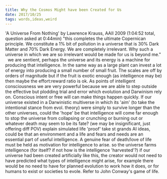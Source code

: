 ```yaml
---
title: Why the Cosmos Might have been Created for Us
date: 2017/10/25
tags: words,ideas,weird
---
```


'A Universe From Nothing' by Lawrence Krauss, AAII 2009 (1:04:52 total, question asked at 0:44min) "this completes the ultimate Copernican principle. We constitute a 1% bit of pollution in a universe that is 30% Dark Matter and 70% Dark Energy. We are completely irrelevant. Why such a universe in which we are so irrelevant would be made for us is beyond me."   we are sentient, perhaps the universe and its energy is a machine for producing that intelligence. In the same way as a large plant can invest a lot of energy into producing a small number of small fruit. The scales are off by orders of magnitude but if the fruit is exotic enough (as intelligence may be) then maybe the effort:reward ratio is ok. As points of intelligent consciousness we are very powerful because we are able to step outside the effective but plodding trial and error which evolution and Darwinism rely on. Conscious intent or free will can make things happen quickly. If our universe existed in a Darwinistic multiverse in which its 'aim' (to take the intentional stance from evol. theory) were simply to survive longer than the other universes, could the 'hope' be that intelligence will come far enough to stop the universe from collapsing or crunching or burning out or whatever death may seem to be its fate? (we may be insignificant, just offering diff POV) explain simulated life 'proof' take st grands AI ideas, could be that an environment and a life and fears and needs are an essential part of useful intelligence. A genuine fear of death/love of life must be held as motivation for intelligence to arise. so the universe farms intelligence (for itself? if not how is the intelligence 'harvested'?) if our universe had been created artificially like this, the creator would not need to have predicted what types of intelligence might arise, for example there would be no need to have for planned evolution to work how it does, or for humans to exist or societies to evole. Refer to John Conway's game of life.
